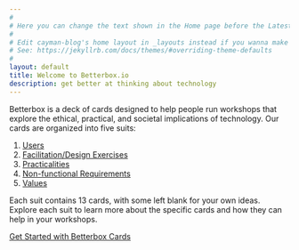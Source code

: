 ```yaml
---
#
# Here you can change the text shown in the Home page before the Latest Posts section.
#
# Edit cayman-blog's home layout in _layouts instead if you wanna make some changes
# See: https://jekyllrb.com/docs/themes/#overriding-theme-defaults
#
layout: default
title: Welcome to Betterbox.io
description: get better at thinking about technology
---
```


Betterbox is a deck of cards designed to help people run workshops that explore the ethical, practical, and societal implications of technology. Our cards are organized into five suits:

1. [Users](/cards/users/)
2. [Facilitation/Design Exercises](/cards/facilitation-design/)
3. [Practicalities](/cards/practicalities/)
4. [Non-functional Requirements](/cards/non-functional-requirements/)
5. [Values](/cards/values/)

Each suit contains 13 cards, with some left blank for your own ideas. Explore each suit to learn more about the specific cards and how they can help in your workshops.

[Get Started with Betterbox Cards](/cards/)
